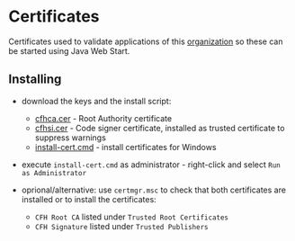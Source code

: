 # Certificates

Certificates used to validate applications of this  [organization](https://heuberger.github.io/) so these can be started using Java Web Start.

## Installing

- download the keys and the install script:
  - [cfhca.cer](https://heuberger.github.io/keys/cfhca.cer) - Root Authority certificate
  - [cfhsi.cer](https://heuberger.github.io/keys/cfhsi.cer) - Code signer certificate, installed as trusted certificate to suppress warnings
  - [install-cert.cmd](https://heuberger.github.io/keys/install-cert.cmd) - install certificates for Windows

- execute `install-cert.cmd` as administrator - right-click and select `Run as Administrator`
- oprional/alternative: use `certmgr.msc` to check that both certificates are installed or to install the certificates:
  - `CFH Root CA` listed under `Trusted Root Certificates`
  - `CFH Signature` listed under `Trusted Publishers`



